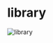 # library
![library](https://github.com/stanciudrg/library/assets/103588717/7f06a21c-7c8e-479b-9f81-c3d19a513095)
